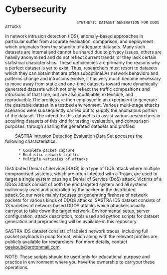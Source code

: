 # Cybersecurity

                                    SYNTHETIC DATASET GENERATION FOR DDOS ATTACKS
In network intrusion detection (IDS), anomaly-based approaches in particular suffer from accurate evaluation, comparison, and deployment which originates from the scarcity of adequate datasets. Many such datasets are internal and cannot be shared due to privacy issues, others are heavily anonymized and do not reflect current trends, or they lack certain statistical characteristics. These deficiencies are primarily the reasons why a perfect dataset is yet to exist. Thus, researchers must resort to datasets which they can obtain that are often suboptimal.As network behaviors and patterns change and intrusions evolve, it has very much become necessary to move away from static and one-time datasets toward more dynamically generated datasets which not only reflect the traffic compositions and intrusions of that time, but are also modifiable, extensible, and reproducible.The profiles are then employed in an experiment to generate the desirable dataset in a testbed environment. Various multi-stage attacks scenarios were subsequently carried out to supply the anomalous portion of the dataset. The intend for this dataset is to assist various researchers in acquiring datasets of this kind for testing, evaluation, and comparison purposes, through sharing the generated datasets and profiles.
          
          SASTRA Intrusion Detection Evaluation Data Set pocesses the following characteristics:
          
          * Complete packet capture
          * Realistic network traffic
          * Multiple varieties of attacks
          
          
Distributed Denial of Service(DDOS) is a type of DOS attack where multiple compromised systems, which are often infected with a Trojan, are used to target a single system causing a Denial of Service (DoS) attack. Victims of a DDoS attack consist of both the end targeted system and all systems maliciously used and controlled by the hacker in the distributed attack.So,our work mainly focuses on generating firehose of network packets for various kinds of DDOS attacks. SASTRA IDS dataset consists of 13 varieties of network based DDOS attacks which attackers usually carryout to take down the target network. Environmental setup, server configuration, attack description, tools used and python scripts for dataset generation and preprocessing will be available in this repository.

SASTRA IDS dataset consists of labeled network traces, including full packet payloads in pcap format, which along with the relevant profiles are publicly available for researchers. For more details, contact geekpub@protonmail.com.

NOTE:
These scripts should be used only for educational purpose and practice in environment where you have the ownership to carryout these operations.
          
          
          
          
          
          
          
          
